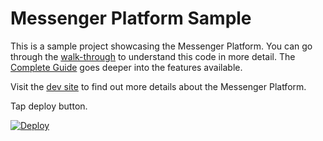 # Messenger Platform Sample

This is a sample project showcasing the Messenger Platform. You can go through the [walk-through](https://developers.facebook.com/docs/messenger-platform/quickstart) to understand this code in more detail. The [Complete Guide](https://developers.facebook.com/docs/messenger-platform/implementation) goes deeper into the features available.

Visit the [dev site](https://developers.facebook.com/docs/messenger-platform/) to find out more details about the Messenger Platform.


Tap deploy button.

[![Deploy](https://www.herokucdn.com/deploy/button.svg)](https://heroku.com/deploy?template=https://github.com/happylap/messenger-platform-samples/)
